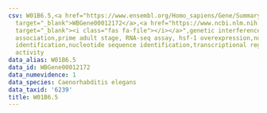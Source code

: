 ```yaml
---
csv: W01B6.5,<a href="https://www.ensembl.org/Homo_sapiens/Gene/Summary?db=core;g=WBGene00012172"
  target="_blank">WBGene00012172</a>,<a href="https://www.ncbi.nlm.nih.gov/pubmed/30894454"
  target="_blank"><i class="fas fa-file"></i></a>",genetic interference,functional
  association,prime adult stage, RNA-seq assay, hsf-1 overexpression,nucleotide sequence
  identification,nucleotide sequence identification,transcriptional regulation,up-regulates
  activity
data_alias: W01B6.5
data_id: WBGene00012172
data_numevidence: 1
data_species: Caenorhabditis elegans
data_taxid: '6239'
title: W01B6.5
---
```

